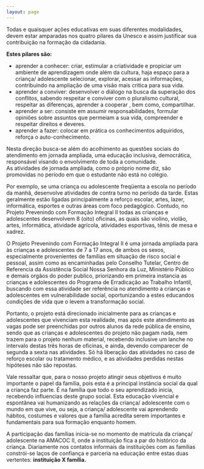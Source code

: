 ```yaml
---
layout: page
---
```


 
Todas e quaisquer ações educativas em suas diferentes modalidades, devem estar amparadas nos quatro pilares da Unesco e assim justificar sua contribuição na formação da cidadania.
        
**Estes pilares são:**
        
* aprender a conhecer: criar, estimular a criatividade e propiciar um ambiente de aprendizagem onde além da cultura, haja espaço para a criança/ adolescente selecionar, explorar, acessar as informações, contribuindo na ampliação de uma visão mais critica para sua vida.
* aprender a conviver: desenvolver o diálogo na busca da superação dos conflitos, sabendo respeitar e conviver com o pluralismo cultural, respeitar as diferenças, aprender a cooperar , bem como, compartilhar.
* aprender a ser: consiste em assumir responsabilidades, formular opiniões sobre assuntos que permeiam a sua vida, compreender e respeitar direitos e deveres.
* aprender a fazer: colocar em prática os conhecimentos adquiridos, reforça o auto-conhecimento.
        
Nesta direção busca-se além do acolhimento as questões sociais do atendimento em jornada ampliada, uma educação inclusiva, democrática, responsável visando o envolvimento de toda a comunidade.        
As atividades de jornada ampliada, como o próprio nome diz, são promovidas no período em que o estudante não está no colégio.
        
Por exemplo, se uma criança ou adolescente freqüenta a escola no período da manhã, desenvolve atividades de contra turno no período da tarde. Estas geralmente estão ligadas principalmente
a reforço escolar, artes, lazer, informática, esportes e outras áreas com foco pedagógico. Contudo, no Projeto Prevenindo com Formação Integral II todas as crianças e adolescentes 
desenvolvem 8 (oito) oficinas, as quais são violino, violão, artes, informática, atividade agrícola, atividades esportivas, tênis de mesa e xadrez.

O Projeto Prevenindo com Formação Integral II é uma jornada ampliada para às crianças e adolescentes de 7 a 17 anos, de ambos os sexos, especialmente
provenientes de famílias em situação de risco social e pessoal, assim como as encaminhadas pelo Conselho Tutelar, Centro de Referencia da Assistência 
Social Nossa Senhora da Luz, Ministério Público e demais orgãos do poder publico, priorizando em primeira instancia as crianças e adolescentes do Programa
de Erradicação ao Trabalho Infantil, buscando com essa atividade ser referência no atendimento a crianças e adolescentes em vulnerabilidade social, 
oportunizando a estes educandos condições de vida que o levem a transformação social.

Portanto, o projeto está direcionado inicialmente para as crianças e adolescentes que vivenciam esta realidade, mas após este atendimento as vagas pode
ser preenchidas por outros alunos da rede pública de ensino, sendo que as crianças e adolescentes do projeto não pagam nada, nem trazem para o projeto
nenhum material, recebendo inclusive um lanche no intervalo destas  três horas de oficinas, e ainda, devendo comparecer de segunda a sexta nas atividades.
Só há liberação das atividades no caso de reforço escolar ou tratamento médico, e as atividades perdidas nestas hipóteses não são repostas.

Vale ressaltar que, para o nosso projeto atingir seus objetivos é muito importante o papel da família, pois esta é a principal instância social
da qual a criança faz parte. É na família que todo o seu aprendizado inicia, recebendo influencias deste grupo social. Esta educação vivencial e
espontânea vai humanizando as relações da criança/ adolescente com o mundo em que vive, ou seja, a criança/ adolescente vai aprendendo hábitos,
costumes e valores que a família acredita serem importantes e fundamentais para sua formação enquanto homem.

A participação das famílias inicia-se no momento de matrícula da criança/ adolescente na AMACOC II, onde a instituição fica a par do histórico da criança.
Diariamente nos contatos informais da instituições com as famílias constrói-se laços de confiança e parceria na educação entre estas duas vertentes:
**instituição X família.**
